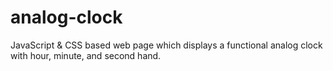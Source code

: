 # analog-clock
JavaScript &amp; CSS based web page which displays a functional analog clock with hour, minute, and second hand. 
